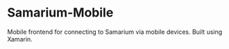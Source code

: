 # Samarium-Mobile
Mobile frontend for connecting to Samarium via mobile devices. Built using Xamarin.
